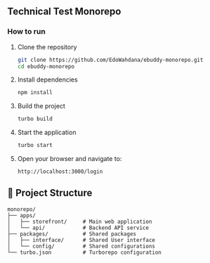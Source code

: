 ## Technical Test Monorepo

### How to run

1. Clone the repository
   ```bash
   git clone https://github.com/EdoWahdana/ebuddy-monorepo.git
   cd ebuddy-monorepo
   ```

2. Install dependencies
   ```bash
   npm install
   ```

3. Build the project
   ```bash
   turbo build
   ```

4. Start the application
   ```bash
   turbo start
   ```

5. Open your browser and navigate to:
   ```
   http://localhost:3000/login
   ```

## 📁 Project Structure

```
monorepo/
├── apps/
│   ├── storefront/     # Main web application
│   └── api/            # Backend API service
├── packages/           # Shared packages
│   ├── interface/      # Shared User interface
│   └── config/         # Shared configurations
└── turbo.json          # Turborepo configuration
```